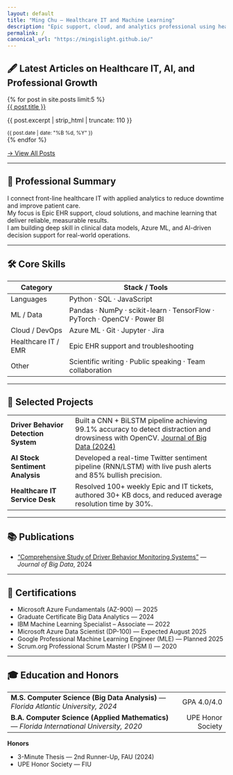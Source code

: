 ```yaml
---
layout: default
title: "Ming Chu – Healthcare IT and Machine Learning"
description: "Epic support, cloud, and analytics professional using healthcare IT and machine learning to improve patient care."
permalink: /
canonical_url: "https://mingislight.github.io/"
---
```


## 🖋 Latest Articles on Healthcare IT, AI, and Professional Growth

<div class="latest-articles">
  {% for post in site.posts limit:5 %}
    <div class="article-item">
      <a href="{{ post.url | relative_url }}" class="article-title" title="{{ post.title }}">{{ post.title }}</a>
      <p class="article-excerpt">{{ post.excerpt | strip_html | truncate: 110 }}</p>
      <small class="article-date">{{ post.date | date: "%B %d, %Y" }}</small>
    </div>
  {% endfor %}
</div>

<p><a href="/blog" class="view-all">→ View All Posts</a></p>

---

## 🧠 Professional Summary

I connect front-line healthcare IT with applied analytics to reduce downtime and improve patient care.  
My focus is Epic EHR support, cloud solutions, and machine learning that deliver reliable, measurable results.  
I am building deep skill in clinical data models, Azure ML, and AI-driven decision support for real-world operations.

---

## 🛠️ Core Skills

| **Category**        | **Stack / Tools** |
|---------------------|-------------------|
| Languages           | Python · SQL · JavaScript |
| ML / Data           | Pandas · NumPy · scikit-learn · TensorFlow · PyTorch · OpenCV · Power BI |
| Cloud / DevOps      | Azure ML · Git · Jupyter · Jira |
| Healthcare IT / EMR | Epic EHR support and troubleshooting |
| Other               | Scientific writing · Public speaking · Team collaboration |

---

## 💼 Selected Projects

<table style="width:100%">
  <tr>
    <td><strong>Driver Behavior Detection System</strong></td>
    <td>
      Built a CNN + BiLSTM pipeline achieving 99.1% accuracy to detect distraction and drowsiness with OpenCV.  
      <a href="https://doi.org/10.1186/s40537-024-00890-0" target="_blank" rel="noopener">Journal of Big Data (2024)</a>
    </td>
  </tr>
  <tr>
    <td><strong>AI Stock Sentiment Analysis</strong></td>
    <td>
      Developed a real-time Twitter sentiment pipeline (RNN/LSTM) with live push alerts and 85% bullish precision.
    </td>
  </tr>
  <tr>
    <td><strong>Healthcare IT Service Desk</strong></td>
    <td>
      Resolved 100+ weekly Epic and IT tickets, authored 30+ KB docs, and reduced average resolution time by 30%.
    </td>
  </tr>
</table>

---

## 📚 Publications

- [“Comprehensive Study of Driver Behavior Monitoring Systems”](https://doi.org/10.1186/s40537-024-00890-0) — *Journal of Big Data*, 2024

---

## 🧾 Certifications

- Microsoft Azure Fundamentals (AZ-900) — 2025  
- Graduate Certificate Big Data Analytics — 2024  
- IBM Machine Learning Specialist – Associate — 2022  
- Microsoft Azure Data Scientist (DP-100) — Expected August 2025  
- Google Professional Machine Learning Engineer (MLE) — Planned 2025  
- Scrum.org Professional Scrum Master I (PSM I) — 2020

---

## 🎓 Education and Honors

<table style="width:100%">
  <tr>
    <td><strong>M.S. Computer Science (Big Data Analysis)</strong> — <em>Florida Atlantic University, 2024</em></td>
    <td style="text-align:right;">GPA 4.0/4.0</td>
  </tr>
  <tr>
    <td><strong>B.A. Computer Science (Applied Mathematics)</strong> — <em>Florida International University, 2020</em></td>
    <td style="text-align:right;">UPE Honor Society</td>
  </tr>
</table>

**Honors**  
- 3-Minute Thesis — 2nd Runner-Up, FAU (2024)  
- UPE Honor Society — FIU
